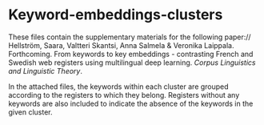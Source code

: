 # Keyword-embeddings-clusters
These files contain the supplementary materials for the following paper://
Hellström, Saara, Valtteri Skantsi, Anna Salmela & Veronika Laippala. Forthcoming. From keywords to key embeddings - contrasting French and Swedish web registers using multilingual deep learning. _Corpus Linguistics and Linguistic Theory_.

In  the attached files, the keywords within each cluster are grouped according to the registers to which they belong. Registers without any keywords are also included to indicate the absence of the keywords in the given cluster. 
